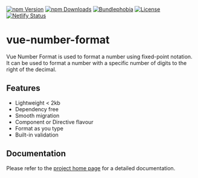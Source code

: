 [![npm Version](https://badgen.net/npm/v/@coders-tm/vue-number-format?color=green)](https://www.npmjs.com/package/@coders-tm/vue-number-format)
[![npm Downloads](https://badgen.net/npm/dt/@coders-tm/vue-number-format?color=green)](https://www.npmjs.com/package/@coders-tm/vue-number-format)
[![Bundlephobia](https://badgen.net/bundlephobia/minzip/@coders-tm/vue-number-format?color=green)](https://bundlephobia.com/result?p=@coders-tm/vue-number-format)
[![License](https://badgen.net/github/license/coders-tm/vue-number-format?color=green)](https://github.com/coders-tm/vue-number-format/blob/master/LICENSE)
[![Netlify Status](https://api.netlify.com/api/v1/badges/71cebdfd-05e6-4465-873f-a37c7500c6d4/deploy-status)](https://app.netlify.com/sites/vue-number-format/deploys)
# vue-number-format
Vue Number Format is used to format a number using fixed-point notation. It can be used to format a number with a specific number of digits to the right of the decimal.
## Features

- Lightweight < 2kb
- Dependency free
- Smooth migration
- Component or Directive flavour
- Format as you type
- Built-in validation

## Documentation
Please refer to the [project home page](https://vue-number-format.netlify.app) for a detailed documentation.

